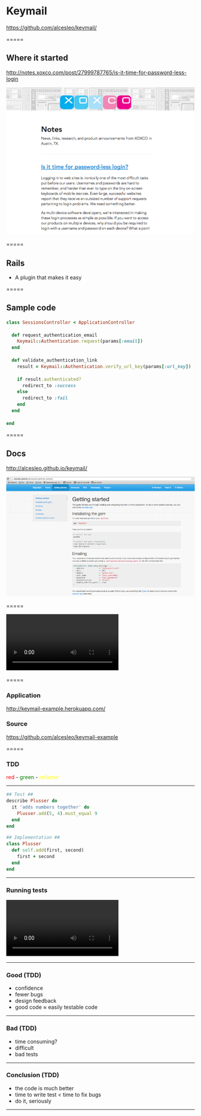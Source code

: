# Keymail

<https://github.com/alcesleo/keymail/>

=====

## Where it started

<http://notes.xoxco.com/post/27999787765/is-it-time-for-password-less-login>

![](resources/blogpost.png)

=====

## Rails

- A plugin that makes it easy

=====

## Sample code

```ruby
class SessionsController < ApplicationController

  def request_authentication_email
    Keymail::Authentication.request(params[:email])
  end

  def validate_authentication_link
    result = Keymail::Authentication.verify_url_key(params[:url_key])

    if result.authenticated?
      redirect_to :success
    else
      redirect_to :fail
    end
  end

end
```

=====

## Docs

<http://alcesleo.github.io/keymail/>

![](resources/docs.png)

=====

<video data-autoplay src="resources/demo.mov"></video>

=====

### Application

<http://keymail-example.herokuapp.com/>

### Source

<https://github.com/alcesleo/keymail-example>

=====

### TDD

<span style="color: red;">red</span> - <span style="color: green;">green</span> - <span style="color: yellow;">refactor</span>

-----

```ruby
## Test ##
describe Plusser do
  it 'adds numbers together' do
    Plusser.add(5, 4).must_equal 9
  end
end
```
<!-- .element class="fragment"  -->

```ruby
## Implementation ##
class Plusser
  def self.add(first, second)
    first + second
  end
end
```
<!-- .element class="fragment"  -->

-----

### Running tests

<video data-autoplay src="resources/tests.mov"></video>

-----

### Good (TDD)

- confidence <!-- .element: class="fragment" -->
- fewer bugs <!-- .element: class="fragment" -->
- design feedback <!-- .element: class="fragment" -->
- good code &#8776; easily testable code <!-- .element: class="fragment" -->

-----

### Bad (TDD)

- time consuming?
- difficult
- bad tests

-----

### Conclusion (TDD)

- the code is much better
- time to write test < time to fix bugs
- do it, seriously

---

<!-- .slide: data-background="resources/github.png" -->

